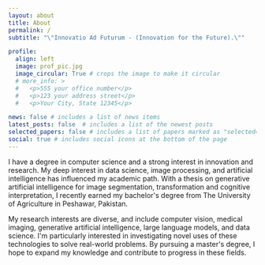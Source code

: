 ```yaml
---
layout: about
title: About
permalink: /
subtitle: "\"Innovatio Ad Futurum - (Innovation for the Future).\""

profile:
  align: left
  image: prof_pic.jpg
  image_circular: True # crops the image to make it circular
  # more_info: >
  #   <p>555 your office number</p>
  #   <p>123 your address street</p>
  #   <p>Your City, State 12345</p>

news: false # includes a list of news items
latest_posts: false  # includes a list of the newest posts
selected_papers: false # includes a list of papers marked as "selected={true}"
social: true # includes social icons at the bottom of the page
---
```


I have a degree in computer science and a strong interest in innovation and research. My deep interest in data science, image processing, and artificial intelligence has influenced my academic path. With a thesis on generative artificial intelligence for image segmentation, transformation and cognitive interpretation, I recently earned my bachelor's degree from The University of Agriculture in Peshawar, Pakistan.

My research interests are diverse, and include computer vision, medical imaging, generative artificial intelligence, large language models, and data science. I'm particularly interested in investigating novel uses of these technologies to solve real-world problems. By pursuing a master's degree, I hope to expand my knowledge and contribute to progress in these fields.
